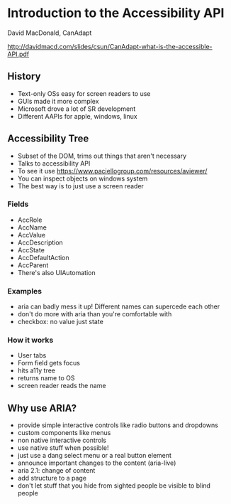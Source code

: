 # Introduction to the Accessibility API

David MacDonald, CanAdapt

http://davidmacd.com/slides/csun/CanAdapt-what-is-the-accessible-API.pdf

## History
- Text-only OSs easy for screen readers to use
- GUIs made it more complex
- Microsoft drove a lot of SR development
- Different AAPIs for apple, windows, linux

## Accessibility Tree
- Subset of the DOM, trims out things that aren't necessary
- Talks to accessibility API
- To see it use https://www.paciellogroup.com/resources/aviewer/
- You can inspect objects on windows system
- The best way is to just use a screen reader

### Fields
- AccRole
- AccName
- AccValue
- AccDescription
- AccState
- AccDefaultAction
- AccParent
- There's also UIAutomation

### Examples
- aria can badly mess it up! Different names can supercede each other
- don't do more with aria than you're comfortable with
- checkbox: no value just state

### How it works
- User tabs
- Form field gets focus
- hits a11y tree
- returns name to OS
- screen reader reads the name

## Why use ARIA?
- provide simple interactive controls like radio buttons and dropdowns
- custom components like menus
- non native interactive controls
- use native stuff when possible!
- just use a dang select menu or a real button element
- announce important changes to the content (aria-live)
- aria 2.1: change of content
- add structure to a page
- don't let stuff that you hide from sighted people be visible to blind people
